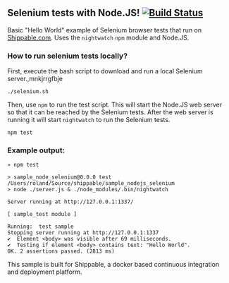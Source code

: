 ## Selenium tests with Node.JS! [![Build Status](https://api.shippable.com/projects/53767cfd2121b37201a1e01f/badge/master)](https://www.shippable.com/projects/53767cfd2121b37201a1e01f)

Basic "Hello World" example of Selenium browser tests that run on [Shippable.com](shippable.com). Uses the `nightwatch` `npm` module and Node.JS.

### How to run selenium tests locally?

First, execute the bash script to download and run a local Selenium server.,mnkjrrgfbje

```
./selenium.sh
```

Then, use `npm` to run the test script. This will start the Node.JS web server so that it can be reached by the Selenium tests.
After the web server is running it will start `nightwatch` to run the Selenium tests.

```
npm test
```

### Example output:

```
» npm test

> sample_node_selenium@0.0.0 test /Users/roland/Source/shippable/sample_nodejs_selenium
> node ./server.js & ./node_modules/.bin/nightwatch

Server running at http://127.0.0.1:1337/

[ sample_test module ]

Running:  test sample
Stopping server running at http://127.0.0.1:1337
✔  Element <body> was visible after 69 milliseconds.
✔  Testing if element <body> contains text: "Hello World".
OK. 2 assertions passed. (2813 ms)
```

This sample is built for Shippable, a docker based continuous integration and deployment platform.
